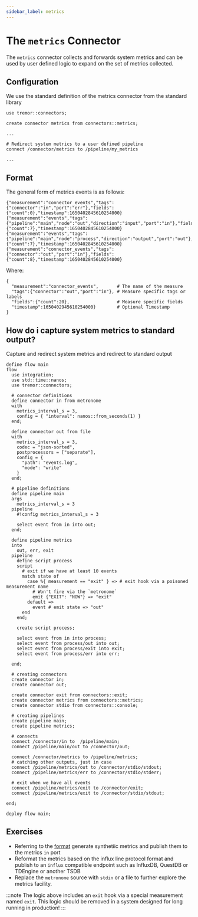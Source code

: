 ```yaml
---
sidebar_label: metrics
---
```


# The `metrics` Connector

The `metrics` connector collects and forwards system metrics and can be used by user defined
logic to expand on the set of metrics collected.

## Configuration

We use the standard definition of the metrics connector from the standard library

```tremor
use tremor::connectors;

create connector metrics from connectors::metrics;

...
 
# Redirect system metrics to a user defined pipeline
connect /connector/metrics to /pipeline/my_metrics

...

```

## Format

The general form of metrics events is as follows:

```tremor
{"measurement":"connector_events","tags":{"connector":"in","port":"err"},"fields":{"count":0},"timestamp":1650402845610254000}
{"measurement":"events","tags":{"pipeline":"main","node":"out","direction":"input","port":"in"},"fields":{"count":7},"timestamp":1650402845610254000}
{"measurement":"events","tags":{"pipeline":"main","node":"process","direction":"output","port":"out"},"fields":{"count":7},"timestamp":1650402845610254000}
{"measurement":"connector_events","tags":{"connector":"out","port":"in"},"fields":{"count":8},"timestamp":1650402845610254000}
```

Where:

```tremor
{ 
  "measurement":"connector_events",       # The name of the measure
  "tags":{"connector":"out","port":"in"}, # Measure specific tags or labels
  "fields":{"count":20},                  # Measure specific fields
  "timestamp":1650402945610254000}        # Optional Timestamp
}
```


## How do i capture system metrics to standard output?

Capture and redirect system metrics and redirect to standard output

```tremor title="capture.troy"
define flow main
flow
  use integration;
  use std::time::nanos;
  use tremor::connectors;

  # connector definitions
  define connector in from metronome
  with
    metrics_interval_s = 3,
    config = { "interval": nanos::from_seconds(1) }
  end;

  define connector out from file
  with
    metrics_interval_s = 3,
    codec = "json-sorted",
    postprocessors = ["separate"],
    config = {
      "path": "events.log",
      "mode": "write"
    }
  end;

  # pipeline definitions
  define pipeline main
  args
    metrics_interval_s = 3
  pipeline
    #!config metrics_interval_s = 3

    select event from in into out;
  end;
  
  define pipeline metrics
  into 
    out, err, exit
  pipeline
    define script process
    script
      # exit if we have at least 10 events
      match state of
        case %{ measurement == "exit" } => # exit hook via a poisoned measurement name
          # Won't fire via the `metronome`
          emit {"EXIT": "NOW"} => "exit"
        default =>
          event # emit state => "out"
      end
    end;

    create script process;

    select event from in into process;
    select event from process/out into out;
    select event from process/exit into exit;
    select event from process/err into err;

  end;

  # creating connectors
  create connector in;
  create connector out;

  create connector exit from connectors::exit;
  create connector metrics from connectors::metrics;
  create connector stdio from connectors::console;

  # creating pipelines
  create pipeline main;
  create pipeline metrics;

  # connects
  connect /connector/in to  /pipeline/main;
  connect /pipeline/main/out to /connector/out;

  connect /connector/metrics to /pipeline/metrics;
  # catching other outputs, just in case
  connect /pipeline/metrics/out to /connector/stdio/stdout;
  connect /pipeline/metrics/err to /connector/stdio/stderr;

  # exit when we have all events
  connect /pipeline/metrics/exit to /connector/exit;
  connect /pipeline/metrics/exit to /connector/stdio/stdout;

end;

deploy flow main;
```

## Exercises

* Referring to the [format](#format) generate synthetiic metrics and publish them
   to the metrics `in` port
* Reformat the metrics based on the influx line protocol format and publish to an
   `influx` compatible endpoint such as InfluxDB, QuestDB or TDEngine or another TSDB
* Replace the `metronome` source with `stdin` or a file to further explore the metrics
  facility.

:::note
The logic above includes an `exit` hook via a special measurement named `exit`.
This logic should be removed in a system designed for long running in production!
:::

